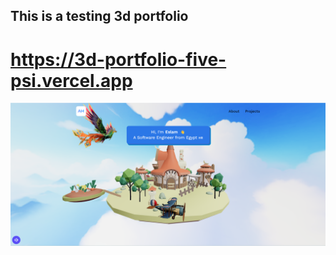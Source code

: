 ## This is a testing 3d portfolio

# https://3d-portfolio-five-psi.vercel.app

![screencapture](./screencaptur.png)
